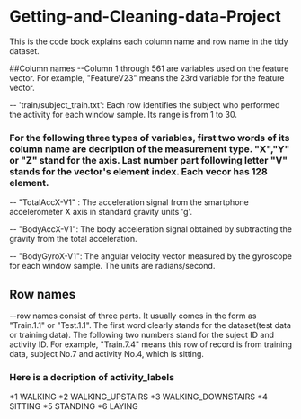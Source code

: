 Getting-and-Cleaning-data-Project
=================================
This is the code book explains each column name and row name in the tidy dataset.

##Column names
--Column 1 through 561 are variables used on the feature vector. For example,     "FeatureV23" means the 23rd variable for the feature vector.

-- 'train/subject_train.txt': Each row identifies the subject who performed the activity for each window sample. Its range is from 1 to 30. 

### For the following three types of variables, first two words of its column name are decription of the measurement type. "X","Y" or "Z" stand for the axis. Last number part following letter "V" stands for the vector's element index. Each vecor has 128 element.

-- "TotalAccX-V1" : The acceleration signal from the smartphone accelerometer X axis in standard gravity units 'g'.

-- "BodyAccX-V1": The body acceleration signal obtained by subtracting the gravity from the total acceleration. 

-- "BodyGyroX-V1": The angular velocity vector measured by the gyroscope for each window sample. The units are radians/second. 

## Row names
--row names consist of three parts. It usually comes in the form as "Train.1.1" or "Test.1.1". The first word clearly stands for the dataset(test data or training data). The following two numbers stand for the suject ID and activity ID. For example, "Train.7.4" means this row of record is from training data, subject No.7 and activity No.4, which is sitting.

### Here is a decription of activity_labels

*1 WALKING
*2 WALKING_UPSTAIRS
*3 WALKING_DOWNSTAIRS
*4 SITTING
*5 STANDING
*6 LAYING
